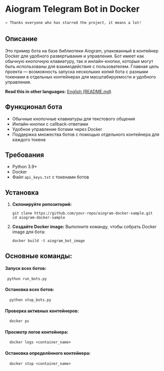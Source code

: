# Aiogram Telegram Bot in Docker

 `⭐️ Thanks everyone who has starred the project, it means a lot!`

## Описание

Это пример бота на базе библиотеки Aiogram, упакованный в контейнер Docker для удобного развертывания и управления. Бот имеет как обычную кнопочную клавиатуру, так и инлайн-кнопки, которые могут быть использованы для взаимодействия с пользователем. Главная цель проекта — возможность запуска нескольких копий бота с разными токенами в отдельных контейнерах для масштабируемости и удобного управления.

**Read this in other languages:** [English (README.md)](README.md)


## Функционал бота

- Обычные кнопочные клавиатуры для текстового общения
- Инлайн-кнопки с callback-ответами
- Удобное управление ботами через Docker
- Поддержка множества ботов с помощью отдельного контейнера для каждого токена

## Требования

- Python 3.9+
- Docker
- Файл `api_keys.txt` с токенами ботов

## Установка

1. **Склонируйте репозиторий:**

   ```
   git clone https://github.com/your-repo/aiogram-docker-sample.git
   cd aiogram-docker-sample
   ```

2. **Создайте Docker image:**
Выполните команду, чтобы собрать Docker image для бота:
    ```
   docker build -t aiogram_bot_image
    ```
   


## **Основные команды:**
#### Запуск всех ботов:
     python run_bots.py
   

#### Остановка всех ботов:
      python stop_bots.py

#### Проверка активных контейнеров:
      docker ps

#### Просмотр логов контейнера:
      docker logs <container_name>

#### Остановка определённого контейнера:
      docker stop <container_name>
